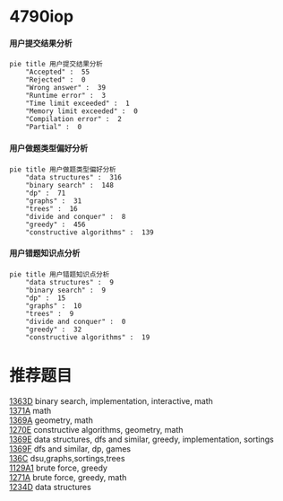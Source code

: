 # 4790iop

<!-- tabs:start -->



#### **用户提交结果分析**

```mermaid
pie title 用户提交结果分析
    "Accepted" :  55
    "Rejected" :  0
    "Wrong answer" :  39
    "Runtime error" :  3
    "Time limit exceeded" :  1
    "Memory limit exceeded" :  0
    "Compilation error" :  2
    "Partial" :  0
```

#### **用户做题类型偏好分析**

```mermaid
pie title 用户做题类型偏好分析
    "data structures" :  316
    "binary search" :  148
    "dp" :  71
    "graphs" :  31
    "trees" :  16
    "divide and conquer" :  8
    "greedy" :  456
    "constructive algorithms" :  139
```
#### **用户错题知识点分析**

```mermaid
pie title 用户错题知识点分析
    "data structures" :  9
    "binary search" :  9
    "dp" :  15
    "graphs" :  10
    "trees" :  9
    "divide and conquer" :  0
    "greedy" :  32
    "constructive algorithms" :  19
```



<!-- tabs:end -->
# 推荐题目
[1363D](https://codeforces.com/contest/1363/problem/D)		binary search,
                        implementation,
                        interactive,
                        math		  
[1371A](https://codeforces.com/contest/1371/problem/A)		math		  
[1369A](https://codeforces.com/contest/1369/problem/A)		geometry,
                        math		  
[1270E](https://codeforces.com/contest/1270/problem/E)		constructive algorithms,
                        geometry,
                        math		  
[1369E](https://codeforces.com/contest/1369/problem/E)		data structures,
                        dfs and similar,
                        greedy,
                        implementation,
                        sortings		  
[1369F](https://codeforces.com/contest/1369/problem/F)		dfs and similar,
                        dp,
                        games		  
[136C](https://codeforces.com/contest/136/problem/C)		dsu,graphs,sortings,trees		  
[1129A1](https://codeforces.com/contest/1129A/problem/1)		brute force,
                        greedy		  
[1271A](https://codeforces.com/contest/1271/problem/A)		brute force,
                        greedy,
                        math		  
[1234D](https://codeforces.com/contest/1234/problem/D)		data structures		  
